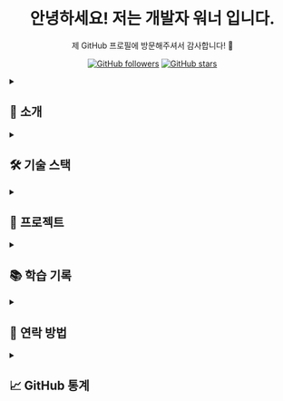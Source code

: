 <div align="center">
  <h1>안녕하세요! 저는 개발자 워너 입니다.</h1>
  <p>제 GitHub 프로필에 방문해주셔서 감사합니다! 🎉</p>
</div>
<p align="center">
  <a href="https://github.com/leeheeweon"><img alt="GitHub followers" src="https://img.shields.io/github/followers/leeheeweon?label=Follow&style=social"></a>
  <a href="https://github.com/leeheeweon"><img alt="GitHub stars" src="https://img.shields.io/github/stars/leeheeweon?label=Stars&style=social"></a>
</p>
<details>
<summary><h2>👋 소개</h2></summary>
<p>안녕하세요! 저는 이희원입니다.</p> 
<p>가온아이 2021년 3월부터 현재까지 재직중입니다.</p> 
<p>제 관심 분야는 독서, 운동, 개발 입니다.</p> 
<p>이 GitHub 프로필에서는 제가 수행한 프로젝트와 작성한 문서, 그리고 보유한 기술 스택을 소개하고 있습니다.</p>
</details>

<details>
<summary> <h2>🛠️ 기술 스택</h2></summary>
<div align="left">
<p><strong>Backend</strong></p>
<img src="https://img.shields.io/badge/Spring Boot-6DB33F?style=flat-square&logo=spring boot&logoColor=white"> 
<img src="https://img.shields.io/badge/Spring-6DB33F?style=flat-square&logo=Spring&logoColor=white" alt="Spring" />
<img src="https://img.shields.io/badge/Java-007396?style=flat-square&logo=Java&logoColor=white" alt="Java" />
</div>
  
<!-- Database -->
<div align="left">
<p><strong>Database</strong></p>  
<img src="https://img.shields.io/badge/Oracle-F80000?style=flat-square&logo=oracle&logoColor=white"> 
<img src="https://img.shields.io/badge/Mysql-4479A1?style=flat-square&logo=mysql&logoColor=white">  
</div>

<!-- Server -->
<div align="left">
<p><strong>Server</strong></p>
  <img src="https://img.shields.io/badge/Linux-FCC624?style=flat-square&logo=linux&logoColor=black"> 
  <img src="https://img.shields.io/badge/Apache tomcat-F8DC75?style=flat-square&logo=apachetomcat&logoColor=black">
  <img src="https://img.shields.io/badge/Amazon AWS-232F3E?style=flat-square&logo=amazon aws&logoColor=white">   
</div>

<!-- Frontend -->
<div align="left">
  <p><strong>Frontend</strong></p>
  <img src="https://img.shields.io/badge/HTML5-E34F26?style=flat-square&logo=html5&logoColor=white"> 
  <img src="https://img.shields.io/badge/CSS-1572B6?style=flat-square&logo=css3&logoColor=white"> 
  <img src="https://img.shields.io/badge/Javascript-F7DF1E?style=flat-square&logo=javascript&logoColor=black"> 
  <img src="https://img.shields.io/badge/Bootstrap-7952B3?style=flat-square&logo=bootstrap&logoColor=white">
</div>

 <!-- Others -->
<div align="left">
  <p><strong>Others</strong></p>
  <img src="https://img.shields.io/badge/Python-3776AB?style=flat-square&logo=python&logoColor=white"> 
  <img src="https://img.shields.io/badge/Intellijidea-000000?style=flat-square&logo=intellijidea&logoColor=white" alt="Git" />
  <img src="https://img.shields.io/badge/Git-F05032?style=flat-square&logo=Git&logoColor=white" alt="Git" />
  <img src="https://img.shields.io/badge/Github-000000?style=flat-square&logo=github&logoColor=white" alt="Git" />
</div>
</details>

<details>
<summary><h2>🚀 프로젝트</h2></summary>
<!-- 한국해양교통안전공단 -->
<table>
  <tr>
    <th width="120">프로젝트명</th>
    <td>한국해양교통안전공단 <a href="https://github.com/leeheeweon/leeheeweon/files/12913627/KOREA.MARITIME.TRANSPORTATION.SAFETY.AUTHORITY_20220407.pdf">개발문서 바로가기</a></td>
  </tr>
  <tr>
    <th width="120">작업기간</th>
    <td>2021.11.08~2022.06.30</td>
  </tr>
  <tr>
    <th width="120">개발환경</th>
    <td>Java8, 전자정부프레임워크</td>
  </tr>
   <tr>
    <th width="120">사용기술</th>
    <td>Spring batch, Mybatis, RestFull API</td>
  </tr>
  <tr>
  <th width="120">소개</th>
  <td>가온아이를 중심으로 여러 회사들과 협업하여 진행한 프로젝트로서 한국해양교통안전공단이 10년간 사용하였던 파워빌더 프로그램을 자바, 스프링을 사용하여 재구성 하였다.</td>
  </tr>
</table>
<p align="center">
  <img src ="https://github.com/leeheeweon/leeheeweon/assets/81005061/bb4b6f77-62f9-4c5b-a21a-089c2c9e5f76" width="300">
  <img src ="https://github.com/leeheeweon/leeheeweon/assets/81005061/71ae1931-c9de-434d-93b4-b03e19e3f964" width="300">
  <img src ="https://github.com/leeheeweon/leeheeweon/assets/81005061/524058ec-97e3-42ad-9a9b-ac2d28046697" width="300">
</p>
<br>

<!--청약 및 빌링 조회 프로그램-->
<table>
  <tr>
    <th width="120">프로젝트명</th>
    <td>SubsCheck  <a href="https://subscheck.notion.site/SubsCheck-fc47a10b84b8474086ed113dc128167b?pvs=4">개발문서 바로가기</a></td>
  </tr>
   <tr>
    <th width="120">작업기간</th>
    <td>2023년 09월 18일 ~ 2023년 10월 20일</td>
  </tr>
  <tr>
    <th width="120">개발환경</th>
    <td>Java 17, Springboot 3.1.3</td>
  </tr>
  <tr>
    <th width="120">사용기술</th>
    <td>Java mail, JPA, Tymeleaf, Springboot valid</td>
  </tr>
  <tr>
    <th width="120">소개</th>
    <td>청약 및 빌링 조회 프로그램은 고객이 청약(구독, 계약 등)과 관련된 정보를 쉽게 확인하고 빌링(요금 청구) 정보를 관리할 수 있는 소프트웨어 도구입니다</td>
  </tr>
</table>
<p align="center" border="1 solid black" >
  <img  src ="https://github.com/leeheeweon/leeheeweon/assets/81005061/2797df93-4606-4ce0-891d-103fd6ad02cc" width="300">
  <img src ="https://github.com/leeheeweon/leeheeweon/assets/81005061/065b94f5-6e5b-49c3-99e6-a7fb85d5e3dd" width="300">
  <img src ="https://github.com/leeheeweon/leeheeweon/assets/81005061/5bf5037a-a637-4345-a8c1-5f6e1756ccb0" width="300">
</p>
</details>

<details>
<summary><h2>📚 학습 기록</h2></summary>
[읽은 책]
<ul>
  <li><a href="https://blog.naver.com/ggoddii/222267232289" target="_blank">Clean Agile 클린애자일 - 로버트 C.마틴 2021. 3. 7<a></li>
  <li><a href="https://blog.naver.com/ggoddii/222291082452" target="_blank">더 클린 코더 (The Clean Coder) - 로버트 C.마틴 2021. 3. 29<a></li>
  <li><a href="https://blog.naver.com/ggoddii/222442035073" target="_blank">리눅스*그냥 재미로 - 리누스 토발즈 2021. 7. 23<a></li>
  <li><a href="https://blog.naver.com/ggoddii/222506149429" target="_blank">객체지향 사실과 오해 - 조영호 2021. 9. 15<a></li>
  <li><a href="https://blog.naver.com/ggoddii/222528158167" target="_blank">소프트웨어 장인 - 산드로 만쿠소 2021. 10. 6<a></li>
  <li><a href="https://blog.naver.com/ggoddii/222910814293" target="_blank">커리어 스킬 - 존 손메즈 2022. 10. 26<a></li>
  <li><a href="https://blog.naver.com/ggoddii/223065486694" target="_blank">Generative_ChatGPT - 강정수 외 2023. 4. 5<a></li>
</ul>
<br>

[인터넷 강의]
<ul>
  <li>스프링 입문 - 코드로 배우는 스프링 부트, 웹 MVC, DB 접근 기술</li>
  <li><a href="https://github.com/leeheeweon/leeheeweon/assets/81005061/70d79c7f-7be3-40c1-a532-95916facb26f">스프링 MVC 1편 - 백엔드 웹 개발 핵심 기술</a></li>
  <li><a href="https://github.com/leeheeweon/leeheeweon/assets/81005061/88b90739-140b-4798-b26a-ca2928303f3a">모든 개발자를 위한 HTTP 웹 기본 지식</a></li>
  <li><a href="https://github.com/leeheeweon/leeheeweon/assets/81005061/26a73de6-c463-4d86-9a0a-db3c75b6825b">스프링 MVC 2편 - 백엔드 웹 개발 활용 기술</a></li>
  <li><a href="https://github.com/leeheeweon/leeheeweon/assets/81005061/3ae8908c-f5c8-4a37-97d3-875df88d1260">스프링 핵심 원리 - 고급편</a></li>
  <li><a href="https://github.com/leeheeweon/leeheeweon/assets/81005061/d9c1ecc1-e30c-4487-9898-f88f08f12288">스프링 핵심 원리 - 기본편</a></li>
  <li><a href="https://github.com/leeheeweon/leeheeweon/assets/81005061/71ed0725-8b08-43ca-9860-cb0b6167ea5e">더 자바, Java 8</a></li>
  <li><a href="https://github.com/leeheeweon/leeheeweon/assets/81005061/aeb6f3fc-414b-46ce-95e8-b97d67120d54">더 자바, 코드를 조작하는 다양한 방법</a></li>
  <li><a href="https://github.com/leeheeweon/leeheeweon/assets/81005061/df7bfbf0-4642-473a-b698-3116a7678be9">스프링 DB 1편 - 데이터 접근 핵심 원리</a></li>
  <li><a href="https://github.com/leeheeweon/leeheeweon/assets/81005061/962ebd6e-9067-490c-a203-08afd52a31df">자바 ORM 표준 JPA 프로그래밍 - 기본편</a></li>
  <li><a href="https://github.com/leeheeweon/leeheeweon/assets/81005061/77f95753-86b6-4554-8484-3f35e758223d">실전! 스프링 부트와 JPA 활용1 - 웹 애플리케이션 개발</a></li>
<li><a href="https://github.com/leeheeweon/leeheeweon/assets/81005061/677e899e-3ca1-4c03-a3f8-0ae5b6d3066f">차근차근따라하는수익형웹사이트만들기</a></li>
</ul>
</details>

<details>
<summary><h2>🤝 연락 방법</h2></summary>
<p>이메일: ggoddii@naver.com</p>
<p>블로그: https://blog.naver.com/ggoddii</p>
</details>

<details>
<summary><h2>📈 GitHub 통계</h2></summary>
![Github stats](https://github-readme-stats.vercel.app/api?username=leeheeweon&show_icons=true&theme=graywhite)

![Top Langs](https://github-readme-stats.vercel.app/api/top-langs/?username=leeheeweon&layout=compact&theme=graywhite)
</details>

